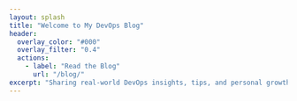 ```yaml
---
layout: splash
title: "Welcome to My DevOps Blog"
header:
  overlay_color: "#000"
  overlay_filter: "0.4"
  actions:
    - label: "Read the Blog"
      url: "/blog/"
excerpt: "Sharing real-world DevOps insights, tips, and personal growth stories."
---
```

